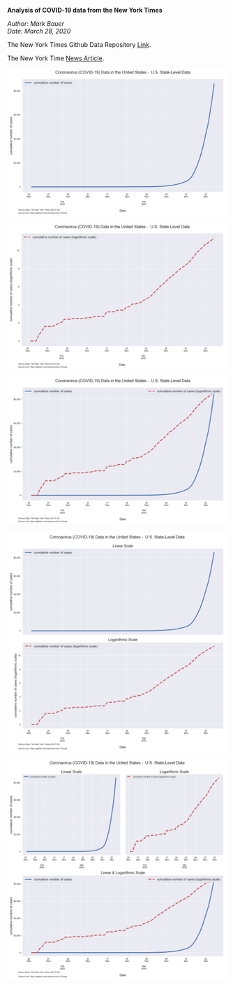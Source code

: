 **Analysis of COVID-19 data from the New York Times**

*Author: Mark Bauer*  
*Date: March 28, 2020*

The New York Times Github Data Repository [Link](https://github.com/nytimes/covid-19-data).

The New York Time [News Article](https://www.nytimes.com/article/coronavirus-county-data-us.html).


![numer of cases linear](figures/nyt-covid-19-data-linear-032720.png)

![number of cases long](figures/nyt-covid-19-data-log-032720.png)

![number of cases linear and long](figures/nyt-covid-19-data-overlay-032720.png)

![number of cases two subplots](figures/nyt-covid-19-data-2subplots-032720.png)

![number of cases three subplots](figures/nyt-covid-19-data-3subplots-032720.png)